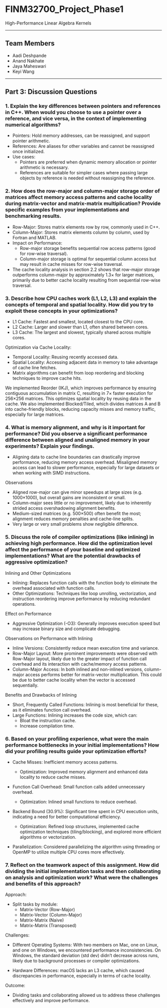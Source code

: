 # FINM32700_Project_Phase1
High-Performance Linear Algebra Kernels

---

## Team Members
- Aadi Deshpande
- Anand Nakhate
- Jaya Maheswari
- Keyi Wang

---


## Part 3: Discussion Questions 

### 1. Explain the key differences between pointers and references in C++. When would you choose to use a pointer over a reference, and vice versa, in the context of implementing numerical algorithms?
- Pointers: Hold memory addresses, can be reassigned, and support pointer arithmetic.
- References: Are aliases for other variables and cannot be reassigned once initialized.
- Use cases:
  - Pointers are preferred when dynamic memory allocation or pointer arithmetic is necessary.
  - References are suitable for simpler cases where passing large objects by reference is needed without reassigning the reference.
  
### 2. How does the row-major and column-major storage order of matrices affect memory access patterns and cache locality during matrix-vector and matrix-matrix multiplication? Provide specific examples from your implementations and benchmarking results.

- Row-Major: Stores matrix elements row by row, commonly used in C++.
- Column-Major: Stores matrix elements column by column, used by Fortran and MATLAB.
- Impact on Performance:
  - Row-major storage benefits sequential row access patterns (good for row-wise traversal).
  - Column-major storage is optimal for sequential column access but may result in cache misses for row-wise traversal.
- The cache locality analysis in section 2.2 shows that row-major storage outperforms column-major by approximately 1.3× for larger matrices, primarily due to better cache locality resulting from sequential row-wise traversal.
   
### 3. Describe how CPU caches work (L1, L2, L3) and explain the concepts of temporal and spatial locality. How did you try to exploit these concepts in your optimizations?

- L1 Cache: Fastest and smallest, located closest to the CPU core.
- L2 Cache: Larger and slower than L1, often shared between cores.
- L3 Cache: The largest and slowest, typically shared across multiple cores.

Optimization via Cache Locality:
- Temporal Locality: Reusing recently accessed data.
- Spatial Locality: Accessing adjacent data in memory to take advantage of cache line fetches.
- Matrix algorithms can benefit from loop reordering and blocking techniques to improve cache hits.

We implemented Reorder (IKJ), which improves performance by ensuring contiguous accumulation in matrix C, resulting in 7× faster execution for 256×256 matrices. This optimizes spatial locality by reusing data in the cache. We also implemented Blocked/Tiled, which divides matrices A and B into cache-friendly blocks, reducing capacity misses and memory traffic, especially for large matrices.
   
### 4. What is memory alignment, and why is it important for performance? Did you observe a significant performance difference between aligned and unaligned memory in your experiments? Explain your findings.

- Aligning data to cache line boundaries can drastically improve performance, reducing memory access overhead. Misaligned memory access can lead to slower performance, especially for large datasets or when working with SIMD instructions.

Observations

- Aligned row-major can give minor speedups at large sizes (e.g. 1000×1000), but overall gains are inconsistent or small. 
- Column-major sees little or no improvement, likely due to inherently strided access overshadowing alignment benefits. 
- Medium-sized matrices (e.g. 500×500) often benefit the most; alignment reduces memory penalties and cache-line splits.
- Very large or very small problems show negligible difference.

### 5. Discuss the role of compiler optimizations (like inlining) in achieving high performance. How did the optimization level affect the performance of your baseline and optimized implementations? What are the potential drawbacks of aggressive optimization?

Inlining and Other Optimizations

- Inlining: Replaces function calls with the function body to eliminate the overhead associated with function calls.
- Other Optimizations: Techniques like loop unrolling, vectorization, and instruction reordering improve performance by reducing redundant operations.

Effect on Performance

- Aggressive Optimization (-O3): Generally improves execution speed but may increase binary size and complicate debugging.
  
Observations on Performance with Inlining

- Inline Versions: Consistently reduce mean execution time and variance.
- Row-Major Layout: More prominent improvements were observed with Row-Major layout, likely due to the greater impact of function call overhead and its interaction with cache/memory access patterns.
- Column-Major Access: In both inlined and non-inlined versions, column-major access performs better for matrix-vector multiplication. This could be due to better cache locality when the vector is accessed sequentially.

Benefits and Drawbacks of Inlining

- Short, Frequently Called Functions: Inlining is most beneficial for these, as it eliminates function call overhead.
- Large Functions: Inlining increases the code size, which can:
  - Bloat the instruction cache.
  - Increase compilation time.


### 6. Based on your profiling experience, what were the main performance bottlenecks in your initial implementations? How did your profiling results guide your optimization efforts?

- Cache Misses: Inefficient memory access patterns.  
  - Optimization: Improved memory alignment and enhanced data locality to reduce cache misses.

- Function Call Overhead: Small function calls added unnecessary overhead.  
  - Optimization: Inlined small functions to reduce overhead.

- Backend Bound (30.9%): Significant time spent in CPU execution units, indicating a need for better computational efficiency.  
  - Optimization: Refined loop structures, implemented cache optimization techniques (tiling/blocking), and explored more efficient algorithms or vectorization.

- Parallelization: Considered parallelizing the algorithm using threading or OpenMP to utilize multiple CPU cores more effectively.
      
### 7. Reflect on the teamwork aspect of this assignment. How did dividing the initial implementation tasks and then collaborating on analysis and optimization work? What were the challenges and benefits of this approach?

Approach:

- Split tasks by module: 
  - Matrix-Vector (Row-Major)
  - Matrix-Vector (Column-Major)
  - Matrix-Matrix (Naive)
  - Matrix-Matrix (Transposed)

Challenges:

- Different Operating Systems: With two members on Mac, one on Linux, and one on Windows, we encountered performance inconsistencies. On Windows, the standard deviation (std dev) didn’t decrease across runs, likely due to background processes or compiler optimizations.
  
- Hardware Differences: macOS lacks an L3 cache, which caused discrepancies in performance, especially in terms of cache locality.

Outcome:

- Dividing tasks and collaborating allowed us to address these challenges effectively and improve performance.
